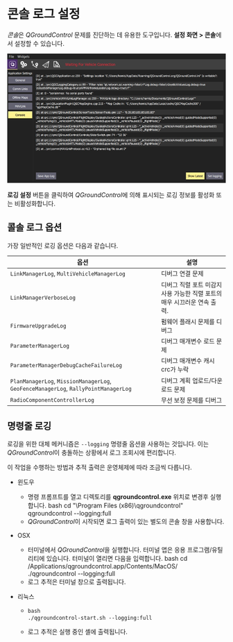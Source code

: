# 콘솔 로그 설정

*콘솔*은 _QGroundControl_ 문제를 진단하는 데 유용한 도구입니다. **설정 화면 > 콘솔**에서 설정할 수 있습니다.

![콘솔 로그](../../../assets/support/Console.jpg)

**로깅 설정** 버튼을 클릭하여 *QGroundControl*에 의해 표시되는 로깅 정보를 활성화 또는 비활성화합니다.

## 콜솔 로그 옵션

가장 일반적인 로깅 옵션은 다음과 같습니다.

| 옵션                                                                                | 설명                                                                     |
| ----------------------------------------------------------------------------------- | ------------------------------------------------------------------------ |
| `LinkManagerLog`, `MultiVehicleManagerLog`                                          | 디버그 연결 문제                                                         |
| `LinkManagerVerboseLog`                                                             | 디버그 직렬 포트 미감지 사용 가능한 직렬 포트의 매우 시끄러운 연속 출력. |
| `FirmwareUpgradeLog`                                                                | 펌웨어 플래시 문제를 디버그                                              |
| `ParameterManagerLog`                                                               | 디버그 매개변수 로드 문제                                                |
| `ParameterManagerDebugCacheFailureLog`                                              | 디버그 매개변수 캐시 crc가 누락                                          |
| `PlanManagerLog`, `MissionManagerLog`, `GeoFenceManagerLog`, `RallyPointManagerLog` | 디버그 계획 업로드/다운로드 문제                                         |
| `RadioComponentControllerLog`                                                       | 무선 보정 문제를 디버그                                                  |

## 명령줄 로깅

로깅을 위한 대체 메커니즘은 `--logging` 명령줄 옵션을 사용하는 것입니다. 이는 *QGroundControl*이 충돌하는 상황에서 로그 조회시에 편리합니다.

이 작업을 수행하는 방법과 추적 출력은 운영체제에 따라 조금씩 다릅니다.

- 윈도우

  - 명령 프롬프트를 열고 디렉토리를 **qgroundcontrol.exe** 위치로 변경후 실행합니다.
    bash
    cd "\Program Files (x86)\qgroundcontrol"
    qgroundcontrol --logging:full
  - *QGroundControl*이 시작되면 로그 출력이 있는 별도의 콘솔 창을 사용합니다.

- OSX

  - 터미널에서 *QGroundControl*을 실행합니다. 터미널 앱은 응용 프로그램/유틸리티에 있습니다. 터미널이 열리면 다음을 입력합니다.
    bash
    cd /Applications/qgroundcontrol.app/Contents/MacOS/
    ./qgroundcontrol --logging:full
  - 로그 추적은 터미널 창으로 출력됩니다.

- 리눅스

  -     bash
        ./qgroundcontrol-start.sh --logging:full
  - 로그 추적은 실행 중인 셸에 출력됩니다.
